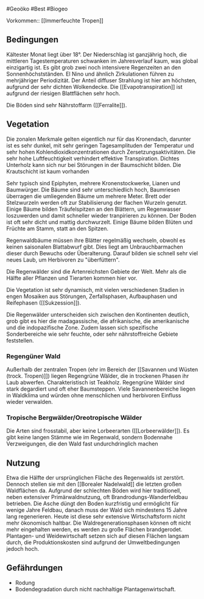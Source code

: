 #Geoöko #Best #Biogeo


Vorkommen:: [[Immerfeuchte Tropen]]

## Bedingungen

Kältester Monat liegt über 18°. Der Niederschlag ist ganzjährig hoch, die mittleren Tagestemperaturen schwanken im Jahresverlauf kaum, was global einzigartig ist. Es gibt grob zwei noch intensivere Regenzeiten an den Sonnenhöchstständen. El Nino und ähnlich Zirkulationen führen zu mehrjähriger Periodizität. Der Anteil diffuser Strahlung ist hier am höchsten, aufgrund der sehr dichten Wolkendecke. Die [[Evapotranspiration]] ist aufgrund der riesigen Blattflächen sehr hoch.

Die Böden sind sehr Nährstoffarm ([[Ferralite]]).

## Vegetation

Die zonalen Merkmale gelten eigentlich nur für das Kronendach, darunter ist es sehr dunkel, mit sehr geringen Tagesamplituden der Temperatur und sehr hohen Kohlendioxidkonzentrationen durch Zersetzungsaktivitäten. Die sehr hohe Luftfeuchtigkeit verhindert effektive Transpiration.
Dichtes Unterholz kann sich nur bei Störungen in der Baumschicht bilden. Die Krautschicht ist kaum vorhanden

Sehr typisch sind Epiphyten, mehrere Kronenstockwerke, Lianen und Baumwürger. Die Bäume sind sehr unterschiedlich hoch, Baumriesen überragen die umliegenden Bäume um mehrere Meter. Brett oder Stelzwurzeln werden oft zur Stabilisierung der flachen Wurzeln genutzt. Einige Bäume bilden Träufelspitzen an den Blättern, um Regenwasser loszuwerden und damit schneller wieder tranpirieren zu können. Der Boden ist oft sehr dicht und mattig durchwurzelt. Einige Bäume bilden Blüten und Früchte am Stamm, statt an den Spitzen.

Regenwaldbäume müssen ihre Blätter regelmäßig wechseln, obwohl es keinen saisonalen Blattabwurf gibt. Dies liegt am Unbrauchbarmachen dieser durch Bewuchs oder Überalterung. Darauf bilden sie schnell sehr viel neues Laub, um Herbivoren zu "überfüttern".

Die Regenwälder sind die Artenreichsten Gebiete der Welt. Mehr als die Hälfte aller Pflanzen und Tierarten kommen hier vor.

Die Vegetation ist sehr dynamisch, mit vielen verschiedenen Stadien in engen Mosaiken aus Störungen, Zerfallsphasen, Aufbauphasen und Reifephasen ([[Sukzession]]).

Die Regenwälder unterscheiden sich zwischen den Kontinenten deutlich, grob gibt es hier die madagassische, die afrikanische, die amerikanische und die indopazifische Zone. Zudem lassen sich spezifische Sonderbereiche wie sehr feuchte, oder sehr nährstoffreiche Gebiete feststellen.

### Regengüner Wald

Außerhalb der zentralen Tropen (ehr im Bereich der [[Savannen und Wüsten (trock. Tropen)]]) liegen Regengrüne Wälder, die in trockenen Phasen ihr Laub abwerfen. Charakteristisch ist Teakholz. Regengrüne Wälder sind stark degardiert und oft eher Baumsteppen. Viele Savannenbereiche liegen in Waldklima und würden ohne menschlichen und herbivoren Einfluss wieder verwalden.

### Tropische Bergwälder/Oreotropische Wälder

Die Arten sind frosstabil, aber keine Lorbeerarten ([[Lorbeerwälder]]). Es gibt keine langen Stämme wie im Regenwald, sondern Bodennahe Verzweigungen, die den Wald fast undurchdringlich machen

## Nutzung

Etwa die Hälfte der ursprünglichen Fläche des Regenwalds ist zerstört. Dennoch stellen sie mit den [[Borealer Nadelwald]] die letzten großen Waldflächen da. Aufgrund der schlechten Böden wird hier traditionell, neben extensiver Primärwaldnutzung, oft Brandrodungs-Wanderfeldbau betrieben. Die Asche düngt den Boden kurzfristig und ermöglicht für wenige Jahre Feldbau, danach muss der Wald sich mindestens 15 Jahre lang regenerieren. Heute ist diese sehr extensive Wirtschaftsform nicht mehr ökonomisch haltbar. Die Waldregenerationsphasen können oft nicht mehr eingehalten werden, es werden zu große Flächen brandgerodet. Plantagen- und Weidewirtschaft setzen sich auf diesen Flächen langsam durch, die Produktionskosten sind aufgrund der Umweltbedingungen jedoch hoch.

## Gefährdungen

- Rodung
- Bodendegradation durch nicht nachhaltige Plantagenwirtschaft.